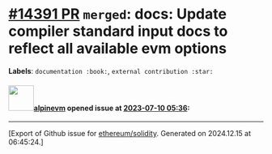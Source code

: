 # [\#14391 PR](https://github.com/ethereum/solidity/pull/14391) `merged`: docs: Update compiler standard input docs to reflect all available evm options
**Labels**: `documentation :book:`, `external contribution :star:`


#### <img src="https://avatars.githubusercontent.com/u/33703995?u=b3a73ad8c6dcc09a333123fd46b9792df10f8885&v=4" width="50">[alpinevm](https://github.com/alpinevm) opened issue at [2023-07-10 05:36](https://github.com/ethereum/solidity/pull/14391):






-------------------------------------------------------------------------------



[Export of Github issue for [ethereum/solidity](https://github.com/ethereum/solidity). Generated on 2024.12.15 at 06:45:24.]
